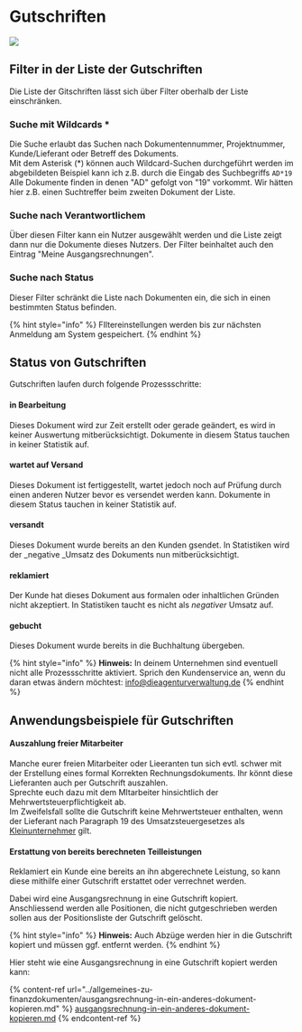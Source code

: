 # Gutschriften

![](../../.gitbook/assets/bildschirmfoto-2020-03-08-um-17.53.18.png)

## Filter in der Liste der Gutschriften

Die Liste der Gitschriften lässt sich über Filter oberhalb der Liste einschränken.

### Suche mit Wildcards \*

Die Suche erlaubt das Suchen nach Dokumentennummer, Projektnummer, Kunde/Lieferant oder Betreff des Dokuments.\
Mit dem Asterisk (\*) können auch Wildcard-Suchen durchgeführt werden im abgebildeten Beispiel kann ich z.B. durch die Eingab des Suchbegriffs `AD*19`  Alle Dokumente finden in denen "AD" gefolgt von "19" vorkommt. Wir hätten hier z.B. einen Suchtreffer beim zweiten Dokument der Liste.

### Suche nach Verantwortlichem

Über diesen Filter kann ein Nutzer ausgewählt werden und die Liste zeigt dann nur die Dokumente dieses Nutzers. Der Filter beinhaltet auch den Eintrag "Meine Ausgangsrechnungen".

### **Suche nach Status**

Dieser Filter schränkt die Liste nach Dokumenten ein, die sich in einen bestimmten Status befinden.

{% hint style="info" %}
FIltereinstellungen werden bis zur nächsten Anmeldung am System gespeichert.
{% endhint %}

## Status von Gutschriften

Gutschriften laufen durch folgende Prozessschritte:

#### in Bearbeitung

Dieses Dokument wird zur Zeit erstellt oder gerade geändert, es wird in keiner Auswertung mitberücksichtigt. Dokumente in diesem Status tauchen in keiner Statistik auf.

#### wartet auf Versand

Dieses Dokument ist fertiggestellt, wartet jedoch noch auf Prüfung durch einen anderen Nutzer bevor es versendet werden kann. Dokumente in diesem Status tauchen in keiner Statistik auf.

#### versandt

Dieses Dokument wurde bereits an den Kunden gsendet. In Statistiken wird der _negative _Umsatz des Dokuments nun mitberücksichtigt.

#### reklamiert

Der Kunde hat dieses Dokument aus formalen oder inhaltlichen Gründen nicht akzeptiert. In Statistiken taucht es nicht als _negativer_ Umsatz auf.

#### gebucht

Dieses Dokument wurde bereits in die Buchhaltung übergeben.

{% hint style="info" %}
**Hinweis:** In deinem Unternehmen sind eventuell nicht alle Prozessschritte aktiviert. Sprich den Kundenservice an, wenn du daran etwas ändern möchtest: info@dieagenturverwaltung.de
{% endhint %}

## Anwendungsbeispiele für Gutschriften

#### Auszahlung freier Mitarbeiter

Manche eurer freien Mitarbeiter oder Lieeranten tun sich evtl. schwer mit der Erstellung eines formal Korrekten Rechnungsdokuments. Ihr könnt diese Lieferanten auch per Gutschrift auszahlen.\
Sprechte euch dazu mit dem MItarbeiter hinsichtlich der Mehrwertsteuerpflichtigkeit ab.\
Im Zweifelsfall sollte die Gutschrift keine Mehrwertsteuer enthalten, wenn der Lieferant nach Paragraph 19 des Umsatzsteuergesetzes als [Kleinunternehmer](https://de.wikipedia.org/wiki/Kleinunternehmerregelung\_\(Deutschland\)) gilt.

#### Erstattung von bereits berechneten Teilleistungen

Reklamiert ein Kunde eine bereits an ihn abgerechnete Leistung, so kann diese mithilfe einer Gutschrift erstattet oder verrechnet werden.

Dabei wird eine Ausgangsrechnung in eine Gutschrift kopiert. Anschliessend werden alle Positionen, die nicht gutgeschrieben werden sollen aus der Positionsliste der Gutschrift gelöscht.

{% hint style="info" %}
**Hinweis:** Auch Abzüge werden hier in die Gutschrift kopiert und müssen ggf. entfernt werden.
{% endhint %}

Hier steht wie eine Ausgangsrechnung in eine Gutschrift kopiert werden kann:

{% content-ref url="../allgemeines-zu-finanzdokumenten/ausgangsrechnung-in-ein-anderes-dokument-kopieren.md" %}
[ausgangsrechnung-in-ein-anderes-dokument-kopieren.md](../allgemeines-zu-finanzdokumenten/ausgangsrechnung-in-ein-anderes-dokument-kopieren.md)
{% endcontent-ref %}



